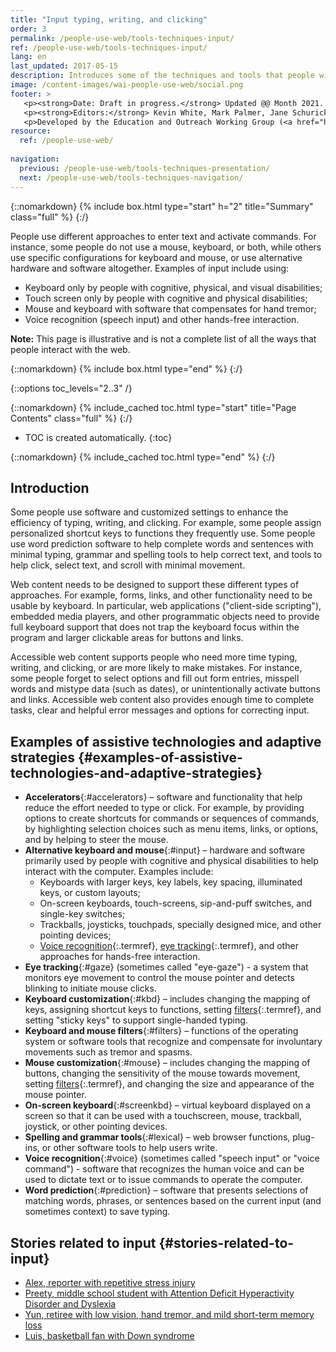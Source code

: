 ```yaml
---
title: "Input typing, writing, and clicking"
order: 3
permalink: /people-use-web/tools-techniques-input/
ref: /people-use-web/tools-techniques-input/
lang: en
last_updated: 2017-05-15
description: Introduces some of the techniques and tools that people with disabilities use to interact with the web — web browser settings, text-to-speech, voice recognition, and many more.
image: /content-images/wai-people-use-web/social.png
footer: >
   <p><strong>Date: Draft in progress.</strong> Updated @@ Month 2021. First published Month 20@@. CHANGELOG.</p>
   <p><strong>Editors:</strong> Kevin White, Mark Palmer, Jane Schurick, and <a href="https://www.w3.org/People/shadi/">Shadi Abou_Zahra</a>.  <strong>Contributors:</strong> @@name, @@name, and <a href="https://www.w3.org/groups/wg/eowg/participants">participants of EOWG</a>. ACKNOWLEDGEMENTS lists past editors and additional contributors.</p>
   <p>Developed by the Education and Outreach Working Group (<a href="http://www.w3.org/WAI/EO/">EOWG</a>). Previously developed with the <a href="https://www.w3.org/WAI/EO/2008/wai-age-tf">WAI-AGE Task Force</a>, with support of the <a href="https://www.w3.org/WAI/WAI-AGE/">WAI-AGE Project</a>.</p>
resource:
  ref: /people-use-web/
  
navigation:
  previous: /people-use-web/tools-techniques-presentation/
  next: /people-use-web/tools-techniques-navigation/
---
```


{::nomarkdown}
{% include box.html type="start" h="2" title="Summary" class="full" %}
{:/}

People use different approaches to enter text and activate commands. For instance, some people do not use a mouse, keyboard, or both, while others use specific configurations for keyboard and mouse, or use alternative hardware and software altogether. Examples of input include using:

- Keyboard only by people with cognitive, physical, and visual disabilities;
- Touch screen only by people with cognitive and physical disabilities;
- Mouse and keyboard with software that compensates for hand tremor;
- Voice recognition (speech input) and other hands-free interaction.

**Note:** This page is illustrative and is not a complete list of all the ways that people interact with the web.

{::nomarkdown}
{% include box.html type="end" %}
{:/}


{::options toc_levels="2..3" /}

{::nomarkdown}
{% include_cached toc.html type="start" title="Page Contents" class="full" %}
{:/}

-   TOC is created automatically.
{:toc}

{::nomarkdown}
{% include_cached toc.html type="end" %}
{:/}

## Introduction

Some people use software and customized settings to enhance the efficiency of typing, writing, and clicking. For example, some people assign personalized shortcut keys to functions they frequently use. Some people use word prediction software to help complete words and sentences with minimal typing, grammar and spelling tools to help correct text, and tools to help click, select text, and scroll with minimal movement.

Web content needs to be designed to support these different types of approaches. For example, forms, links, and other functionality need to be usable by keyboard. In particular, web applications ("client-side scripting"), embedded media players, and other programmatic objects need to provide full keyboard support that does not trap the keyboard focus within the program and larger clickable areas for buttons and links.

Accessible web content supports people who need more time typing, writing, and clicking, or are more likely to make mistakes. For instance, some people forget to select options and fill out form entries, misspell words and mistype data (such as dates), or unintentionally activate buttons and links. Accessible web content also provides enough time to complete tasks, clear and helpful error messages and options for correcting input.

## Examples of assistive technologies and adaptive strategies {#examples-of-assistive-technologies-and-adaptive-strategies}

- **Accelerators**{:#accelerators} – software and functionality that help reduce the effort needed to type or click. For example, by providing options to create shortcuts for commands or sequences of commands, by highlighting selection choices such as menu items, links, or options, and by helping to steer the mouse.
- **Alternative keyboard and mouse**{:#input} – hardware and software primarily used by people with cognitive and physical disabilities to help interact with the computer. Examples include:
  - Keyboards with larger keys, key labels, key spacing, illuminated keys, or custom layouts;
  - On-screen keyboards, touch-screens, sip-and-puff switches, and single-key switches;
  - Trackballs, joysticks, touchpads, specially designed mice, and other pointing devices;
  - [Voice recognition](#voice){:.termref}, [eye tracking](#gaze){:.termref}, and other approaches for hands-free interaction.
- **Eye tracking**{:#gaze} (sometimes called "eye-gaze") - a system that monitors eye movement to control the mouse pointer and detects blinking to initiate mouse clicks.
- **Keyboard customization**{:#kbd} – includes changing the mapping of keys, assigning shortcut keys to functions, setting [filters](#filters){:.termref}, and setting "sticky keys" to support single-handed typing.
- **Keyboard and mouse filters**{:#filters} – functions of the operating system or software tools that recognize and compensate for involuntary movements such as tremor and spasms.
- **Mouse customization**{:#mouse} – includes changing the mapping of buttons, changing the sensitivity of the mouse towards movement, setting [filters](#filters){:.termref}, and changing the size and appearance of the mouse pointer.
- **On-screen keyboard**{:#screenkbd} – virtual keyboard displayed on a screen so that it can be used with a touchscreen, mouse, trackball, joystick, or other pointing devices.
- **Spelling and grammar tools**{:#lexical} – web browser functions, plug-ins, or other software tools to help users write.
- **Voice recognition**{:#voice} (sometimes called "speech input" or "voice command") - software that recognizes the human voice and can be used to dictate text or to issue commands to operate the computer.
- **Word prediction**{:#prediction} – software that presents selections of matching words, phrases, or sentences based on the current input (and sometimes context) to save typing.

## Stories related to input {#stories-related-to-input}

- [Alex, reporter with repetitive stress injury](/people-use-web/user-stories-one/)
- [Preety, middle school student with Attention Deficit Hyperactivity Disorder and Dyslexia](/people-use-web/user-stories-eight/)
- [Yun, retiree with low vision, hand tremor, and mild short-term memory loss](/people-use-web/user-stories-nine/)
- [Luis, basketball fan with Down syndrome](/people-use-web/user-stories-five/)